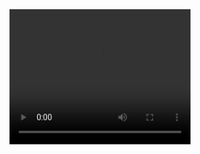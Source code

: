 

<video width="320" height="240" autoplay>
  <source src="profile 2024-02-04 09-36-26.mp4" type="video/mp4">
  
</video>
